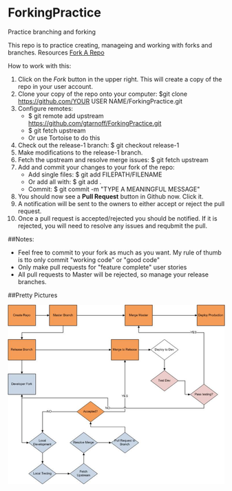 ForkingPractice
===============

Practice branching and forking 

This repo is to practice creating, manageing and working with forks and branches. Resources [Fork A Repo](https://help.github.com/articles/fork-a-repo)

How to work with this:

1. Click on the *Fork* button in the upper right. This will create a copy of the repo in your user account.
2. Clone your copy of the repo onto your computer: $git clone https://github.com/YOUR USER NAME/ForkingPractice.git
3. Configure remotes: 
	- $ git remote add upstream https://github.com/gtarnoff/ForkingPractice.git
	- $ git fetch upstream
	- Or use Tortoise to do this
3. Check out the release-1 branch: $ git checkout release-1
4. Make modifications to the release-1 branch. 
6. Fetch the upstream and resolve merge issues: $ git fetch upstream
5. Add and commit your changes to your fork of the repo:
	- Add single files: $ git add FILEPATH/FILENAME 
	- Or add all with: $ git add . 
	- Commit: $ git commit -m "TYPE A MEANINGFUL MESSAGE"
6. You should now see a **Pull Request** button in Github now. Click it.
7. A notification will be sent to the owners to either accept or reject the pull request.
8. Once a pull request is accepted/rejected you should be notified. If it is rejected, you will need to resolve any issues and requbmit the pull.

##Notes:

* Feel free to commit to your fork as much as you want. My rule of thumb is tto only commit "working code" or "good code"
* Only make pull requests for "feature complete" user stories
* All pull requests to Master will be rejected, so manage your release branches.

##Pretty Pictures

![Git Workflow](GitWorkflow.jpg)